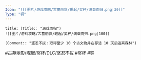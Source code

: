 ```yaml
---
Icon: "![[图片/游戏攻略/古墓丽影/崛起/奖杯/满载而归.png|30]]"
Type: "铜"
---
```

```ad-common-bronze-trophy
title: (Title:: "满载而归")
![[图片/游戏攻略/古墓丽影/崛起/奖杯/满载而归.png|100]]

(Comment:: "坚忍不拔：取得至少 10 个古文物并在存活 10 天后逃离森林")
```

#古墓丽影/崛起/奖杯/DLC/坚忍不拔 #奖杯 #铜
